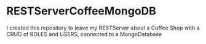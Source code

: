# RESTServerCoffeeMongoDB
I created this repository to leave my RESTServer about a Coffee Shop with a CRUD of ROLES and USERS, connected to a MongoDatabase